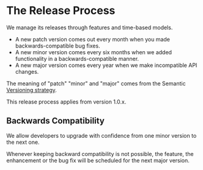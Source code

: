 # The Release Process

We manage its releases through features and time-based models.

- A new patch version comes out every month when you made backwards-compatible bug fixes.
- A new minor version comes every six months when we added functionality in a backwards-compatible manner.
- A new major version comes every year when we make incompatible API changes.

The meaning of "patch" "minor" and "major" comes from the Semantic [Versioning strategy](http://semver.org/).

This release process applies from version 1.0.x.

Backwards Compatibility
-----------------------

We allow developers to upgrade with confidence from one minor version to the next one.

Whenever keeping backward compatibility is not possible, the feature, the enhancement or the bug fix will be scheduled for the next major version.
